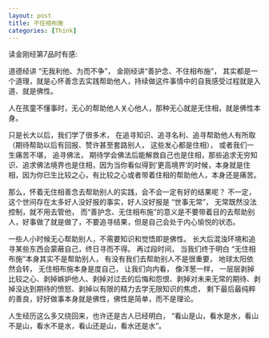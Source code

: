 ```yaml
---
layout: post
title: 不住相布施
categories: [Think]
---
```


读金刚经第7品时有感:

道德经讲 “无我利他、为而不争”， 金刚经讲“善护念、不住相布施”， 其实都是一个道理，就是心怀善念去实践帮助他人，持续做这件事情中的自我感受过程就是入道、就是佛性。

人在孩童不懂事时，无心的帮助他人关心他人，那种无心就是无住相，就是佛性本身。

只是长大以后，我们学了很多术， 在追寻知识、追寻名利、追寻帮助他人有所取（期待帮助以后有回报、赞许甚至套路别人， 这些发心都是住相）， 或者我们一生痛苦不堪， 追寻佛法， 期待学会佛法后能解救自己也是住相，那些追求无穷知识、追求佛法境界也是住相，因为当你看似得到‘更高境界’的时候，本身就是住相，因为你已生比较之心，有比较之心或者带着住相的帮助他人，本身还是痛苦。

那么，怀着无住相善念去帮助别人的实践，会不会一定有好的结果呢？ 不一定， 这个世间存在太多好人没好报的事实，好人没好报是 “世事无常”， 无常既然没法控制，就不用去管他， 而“善护念、无住相布施”的意义是不要带着目的去帮助别人，好事做了就是做了，不要追寻结果，但是自己会处于内心愉悦的状态。 

一些人小时候无心帮助别人，不需要知识和觉悟即是佛性。 长大后混浊环境和追寻某些东西会蒙蔽自己，终日寻而不得。 再过段时间， 当我们终于明白 “无住相布施”本身其实不是帮助别人， 有没有我们去帮助别人不是很重要， 地球太阳依然会转， 无住相布施本身是度自己， 让我们向内看， 像洋葱一样， 一层层剥掉比较之心、剥掉嫉妒他人、剥掉对过去的后悔和怨恨、剥掉对未来无常的期待、剥掉没达到期待的愤怒、剥掉以有限的精力去学无限知识的焦虑， 剩下最后最纯粹的善良，好好做事本身就是佛性，佛性是简单，而不是理论。

人生经历这么多又绕回来，也许还是古人已经明白， “看山是山，看水是水，看山不是山，看水不是水，看山还是山，看水还是水”。
